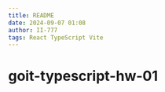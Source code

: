 ```yaml
---
title: README
date: 2024-09-07 01:08
author: II-777
tags: React TypeScript Vite 
---
```


# goit-typescript-hw-01
